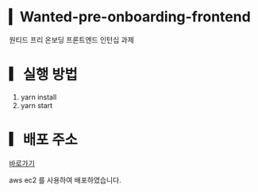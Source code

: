# ▎Wanted-pre-onboarding-frontend

<span> 원티드 프리 온보딩 프론트엔드 인턴십 과제 </span>

# ▎실행 방법

<ol>
  <li>yarn install</li>
  <li>yarn start</li>
</ol>

# ▎배포 주소

<a href="http://ec2-34-224-243-219.compute-1.amazonaws.com/todos">바로가기</a>

<p>aws ec2 를 사용하여 배포하였습니다.</p>
